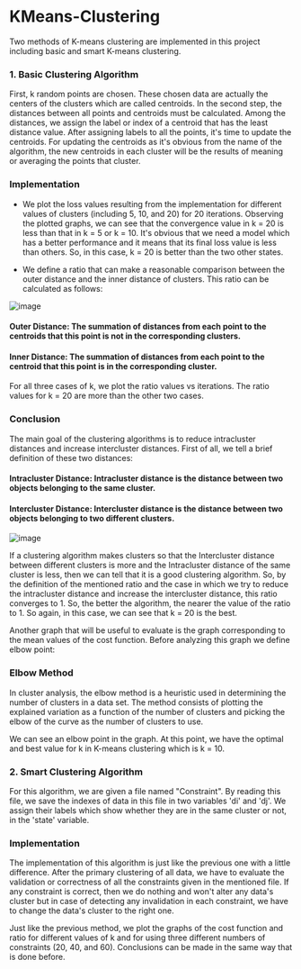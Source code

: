 # KMeans-Clustering
Two methods of K-means clustering are implemented in this project including basic and smart K-means clustering. 

### 1. Basic Clustering Algorithm
First, k random points are chosen. These chosen data are actually the centers of the clusters which are called centroids. In the second step, the distances between all points and centroids must be calculated. Among the distances, we assign the label or index of a centroid that has the least distance value. After assigning labels to all the points, it's time to update the centroids. For updating the centroids as it's obvious from the name of the algorithm, the new centroids in each cluster will be the results of meaning or averaging the points that cluster. 

### Implementation
* We plot the loss values resulting from the implementation for different values of clusters (including 5, 10, and 20) for 20 iterations. Observing the plotted graphs, we can see that the convergence value in k = 20 is less than that in k = 5 or k = 10. It's obvious that we need a model which has a better performance and it means that its final loss value is less than others. So, in this case, k = 20 is better than the two other states.

* We define a ratio that can make a reasonable comparison between the outer distance and the inner distance of clusters. This ratio can be calculated as follows:

![image](https://user-images.githubusercontent.com/125180530/218331140-986d1c36-312f-45a4-8e56-cade375e12bd.png)

#### Outer Distance: The summation of distances from each point to the centroids that this point is not in the corresponding clusters. 

#### Inner Distance: The summation of distances from each point to the centroid that this point is in the corresponding cluster. 


For all three cases of k, we plot the ratio values vs iterations. The ratio values for k = 20 are more than the other two cases. 

### Conclusion
The main goal of the clustering algorithms is to reduce intracluster distances and increase intercluster distances. First of all, we tell a brief definition of these two distances:

####  Intracluster Distance: Intracluster distance is the distance between two objects belonging to the same cluster.
####  Intercluster Distance: Intercluster distance is the distance between two objects belonging to two different clusters.

![image](https://user-images.githubusercontent.com/125180530/218331919-d6622583-cb0a-4c14-a7fa-c5989be7520b.png)

If a clustering algorithm makes clusters so that the Intercluster distance between different clusters is more and the Intracluster distance of the same cluster is less, then we can tell that it is a good clustering algorithm. So, by the definition of the mentioned ratio and the case in which we try to reduce the intracluster distance and increase the intercluster distance, this ratio converges to 1. So, the better the algorithm, the nearer the value of the ratio to 1. So again, in this case, we can see that k = 20 is the best. 

Another graph that will be useful to evaluate is the graph corresponding to the mean values of the cost function. Before analyzing this graph we define elbow point:

### Elbow Method
In cluster analysis, the elbow method is a heuristic used in determining the number of clusters in a data set. The method consists of plotting the explained variation as a function of the number of clusters and picking the elbow of the curve as the number of clusters to use. 

We can see an elbow point in the graph. At this point, we have the optimal and best value for k in K-means clustering which is k = 10.

### 2. Smart Clustering Algorithm
For this algorithm, we are given a file named "Constraint". By reading this file, we save the indexes of data in this file in two variables 'di' and 'dj'. We assign their labels which show whether they are in the same cluster or not, in the 'state' variable. 

### Implementation
The implementation of this algorithm is just like the previous one with a little difference. After the primary clustering of all data, we have to evaluate the validation or correctness of all the constraints given in the mentioned file. If any constraint is correct, then we do nothing and won't alter any data's cluster but in case of detecting any invalidation in each constraint, we have to change the data's cluster to the right one. 

Just like the previous method, we plot the graphs of the cost function and ratio for different values of k and for using three different numbers of constraints (20, 40, and 60). Conclusions can be made in the same way that is done before. 
